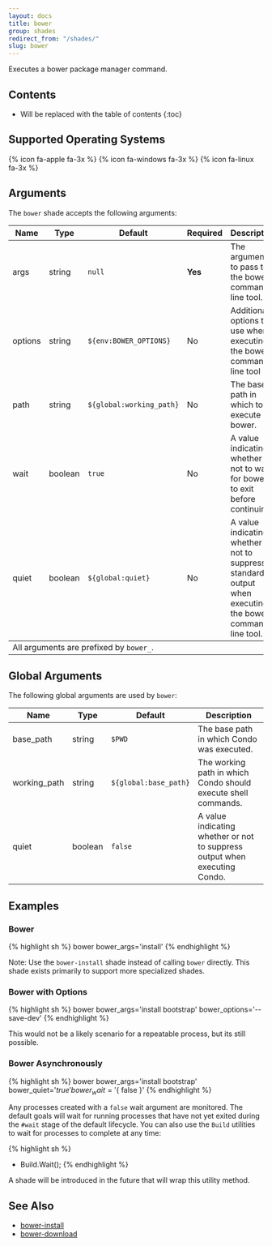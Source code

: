 ```yaml
---
layout: docs
title: bower
group: shades
redirect_from: "/shades/"
slug: bower
---
```


Executes a bower package manager command.

## Contents

* Will be replaced with the table of contents
{:toc}

## Supported Operating Systems

{% icon fa-apple fa-3x %} {% icon fa-windows fa-3x %} {% icon fa-linux fa-3x %}

## Arguments

The `bower` shade accepts the following arguments:

<div class="table-responsive">
    <table class="table table-bordered table-striped">
    <thead>
        <tr>
            <th style="width:100px;">Name</th>
            <th style="width:50px;">Type</th>
            <th style="width:50px;">Default</th>
            <th style="width:25px;">Required</th>
            <th>Description</th>
        </tr>
    </thead>
    <tbody>
        <tr>
            <td>args</td>
            <td>string</td>
            <td><code>null</code></td>
            <td><strong>Yes</strong></td>
            <td>The arguments to pass to the bower command line tool.</td>
        </tr>
        <tr>
            <td>options</td>
            <td>string</td>
            <td><code>${env:BOWER_OPTIONS}</code></td>
            <td>No</td>
            <td>Additional options to use when executing the bower command line tool</td>
        </tr>
        <tr>
            <td>path</td>
            <td>string</td>
            <td><code>${global:working_path}</code></td>
            <td>No</td>
            <td>The base path in which to execute bower.</td>
        </tr>
        <tr>
            <td>wait</td>
            <td>boolean</td>
            <td><code>true</code></td>
            <td>No</td>
            <td>A value indicating whether or not to wait for bower to exit before continuing.</td>
        </tr>
        <tr>
            <td>quiet</td>
            <td>boolean</td>
            <td><code>${global:quiet}</code></td>
            <td>No</td>
            <td>A value indicating whether or not to suppress standard output when executing the bower command line tool.</td>
        </tr>
    </tbody>
    <tfooter>
        <tr>
            <td colspan="5">All arguments are prefixed by <code>bower_</code>.</td>
        </tr>
    </tfooter>
    </table>
</div>

## Global Arguments

The following global arguments are used by `bower`:

<div class="table-responsive">
    <table class="table table-bordered table-striped">
    <thead>
        <tr>
            <th style="width:100px;">Name</th>
            <th style="width:50px;">Type</th>
            <th style="width:50px;">Default</th>
            <th>Description</th>
        </tr>
    </thead>
    <tbody>
        <tr>
            <td>base_path</td>
            <td>string</td>
            <td><code>$PWD</code></td>
            <td>The base path in which Condo was executed.</td>
        </tr>
        <tr>
            <td>working_path</td>
            <td>string</td>
            <td><code>${global:base_path}</code></td>
            <td>The working path in which Condo should execute shell commands.</td>
        </tr>
        <tr>
            <td>quiet</td>
            <td>boolean</td>
            <td><code>false</code></td>
            <td>A value indicating whether or not to suppress output when executing Condo.</td>
        </tr>
    </tbody>
    </table>
</div>

## Examples

### Bower

{% highlight sh %}
bower bower_args='install'
{% endhighlight %}

Note: Use the `bower-install` shade instead of calling `bower` directly. This shade exists primarily to support more specialized shades.

### Bower with Options

{% highlight sh %}
bower bower_args='install bootstrap' bower_options='--save-dev'
{% endhighlight %}

This would not be a likely scenario for a repeatable process, but its still possible.

### Bower Asynchronously

{% highlight sh %}
bower bower_args='install bootstrap' bower_quiet='${ true }' bower_wait='${ false }'
{% endhighlight %}

Any processes created with a `false` wait argument are monitored. The default goals will wait for running processes that have not yet exited during the
`#wait` stage of the default lifecycle. You can also use the `Build` utilities to wait for processes to complete at any time:

{% highlight sh %}
- Build.Wait();
{% endhighlight %}

A shade will be introduced in the future that will wrap this utility method.

## See Also

* [bower-install]({{site.baseurl}}/shades/bower-install)
* [bower-download]({{site.baseurl}}/shades/bower-download)